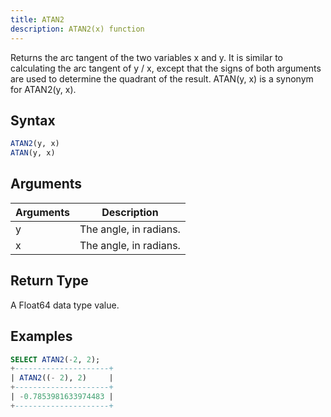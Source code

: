 ```yaml
---
title: ATAN2
description: ATAN2(x) function
---
```


Returns the arc tangent of the two variables x and y. It is similar to calculating the arc tangent of y / x, except that the signs of both arguments are used to determine the quadrant of the result. ATAN(y, x) is a synonym for ATAN2(y, x).

## Syntax

```sql
ATAN2(y, x)
ATAN(y, x)
```

## Arguments

| Arguments | Description            |
| --------- | ---------------------- |
| y         | The angle, in radians. |
| x         | The angle, in radians. |

## Return Type

A Float64 data type value.

## Examples

```sql
SELECT ATAN2(-2, 2);
+---------------------+
| ATAN2((- 2), 2)     |
+---------------------+
| -0.7853981633974483 |
+---------------------+
```

